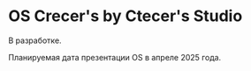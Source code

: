 # OS Crecer's by Ctecer's Studio
 В разработке. 

Планируемая дата презентации OS в апреле 2025 года.
